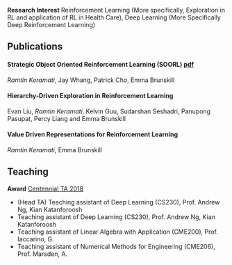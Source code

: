 **Research Interest** Reinforcement Learning (More specifically, Exploration in RL and application of RL in Health Care), Deep Learning (More Specifically Deep Reinforcement Learning)

## Publications
#### Strategic Object Oriented Reinforcement Learning (SOORL) [pdf](https://arxiv.org/abs/1806.00175)
*Ramtin Keramati*, Jay Whang, Patrick Cho, Emma Brunskill

#### Hierarchy-Driven Exploration in Reinforcement Learning
Evan Liu, *Ramtin Keramati*, Kelvin Guu, Sudarshan Seshadri, Panupong Pasupat, Percy Liang and Emma Brunskill

#### Value Driven Representations for Reinforcement Learning
*Ramtin Keramati*, Emma Brunskill

## Teaching

**Award** [Centennial TA 2018](https://teachingcommons.stanford.edu/grants-awards/teaching-awards/centennial-teaching-assistant-awards)
- (Head TA) Teaching assistant of Deep Learning (CS230), Prof. Andrew Ng, Kian Katanforoosh
- Teaching assistant of Deep Learning (CS230), Prof. Andrew Ng, Kian Katanforoosh
- Teaching assistant of Linear Algebra with Application (CME200), Prof. Iaccarino, G.
- Teaching assistant of Numerical Methods for Engineering (CME206), Prof. Marsden, A.
